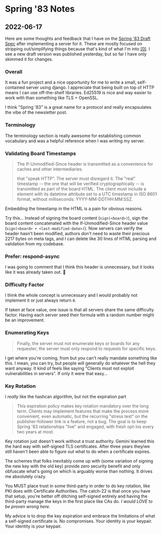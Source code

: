 # Spring '83 Notes

## 2022-06-17

Here are some thoughts and feedback that I have on the [Spring '83 Draft Spec](https://github.com/robinsloan/spring-83-spec)
after implementing a server for it. These are mostly focused on stripping out/simplifying things because that's kind of what I'm into
[[0]](https://portal.mozz.us/spartan/spartan.mozz.us/). I see a new draft version was published yesterday, but so far
I have only skimmed it for changes.

### Overall

It was a fun project and a nice opportunity for me to write a small, self-contained server using django.
I appreciate that being built on top of HTTP means I can use off-the-shelf libraries. Ed25519 is nice
and way easier to work with than something like TLS + OpenSSL.

I think "Spring '83" is a great name for a protocol and really encapsulates the vibe of the newsletter post.

### Terminology

The terminology section is really awesome for establishing common vocabulary and was a helpful reference when I was writing my server.

### Validating Board Timestamps

> The If-Unmodified-Since header is transmitted as a convenience for caches and other intermediaries.
> 
> that "speak HTTP". The server must disregard it. The "real" timestamp -- the one that will be verified
> cryptographically -- is transmitted as part of the board HTML. The client must include a <time> element
> with its datetime attribute set to a UTC timestamp in ISO 8601 format, without milliseconds: YYYY-MM-DDTHH:MM:SSZ.

Embedding the timestamp in the HTML is a pain for obvious reasons.
  
Try this... Instead of signing the board content (`sign(<board>)`), sign the board content concatenated
with the If-Unmodified-Since header value (`sign(<board> + <last-modified-date>)`). Now
servers can verify the header hasn't been modified, authors don't need to waste their precious 2217 bytes
on meta tags, and I can delete like 30 lines of HTML parsing and validation from my codebase. 

### Prefer: respond-async
  
I was going to comment that I think this header is unnecessary, but it looks like it was already taken out. 🥳
  
### Difficulty Factor
  
I think the whole concept is unnecessary and I would probably not implement it or just always return `0`.
  
If taken at face value, one issue is that all servers share the same difficulty factor.
Having each server seed their formula with a random number might be an improvement.
  
### Enumerating Keys
  
> Finally, the server must not enumerate keys or boards for any requester; the server must only respond to requests for specific keys.

I get where you're coming, from but you can't really mandate something like this. I mean, you can try, but people will generally do whatever
the hell they want anyway. It kind of feels like saying "Clients must not exploit vulnerabilities in servers". If only it were that easy...
  
### Key Rotation
  
I *really* like the hashcan algorithm, but not the expiration part
  
> This expiration policy makes key rotation mandatory over the long term. Clients may implement features that make the process more
> convenient, even automatic, but the recurring "stress test" on the publisher-follower link is a feature, not a bug. The goal is to
>  keep Spring '83 relationships "live" and engaged, with fresh opt-ins every two years at most.

Key rotation just doesn't work without a trust authority. Gemini learned this the hard way with self-signed TLS certificates. After three
years they/we still haven't been able to figure out what to do when a certificate expires.

The schemes that folks inevitably come up with (some variation of signing the new key with the old key) provide zero
security benefit and only obfuscate what's going on which is arguably worse than nothing. It drives me absolutely crazy.
  
You MUST place trust in some third-party in order to do key rotation, like PKI does with Certificate Authorities. The catch-22 is that once you
have that setup, you're better off ditching self-signed entirely and having the third-party manage the keys in the first place like CAs do.
*I would LOVE to be proven wrong here.*

My advice is to drop the key expiration and embrace the limitations of what a self-signed certificate is.
No compromises. Your identity is your keypair. Your identity is your keypair.
